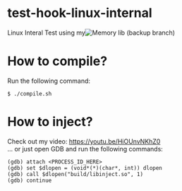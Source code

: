 # test-hook-linux-internal
Linux Interal Test using my![ Memory lib](https://github.com/rdbo/Memory) (backup branch)  

# How to compile?
Run the following command:  
```
$ ./compile.sh
```

# How to inject?
Check out my video: https://youtu.be/HiOUnvNKhZ0  
... or just open GDB and run the following commands:  
```
(gdb) attach <PROCESS_ID_HERE>
(gdb) set $dlopen = (void*(*)(char*, int)) dlopen
(gdb) call $dlopen("build/libinject.so", 1)
(gdb) continue
```
